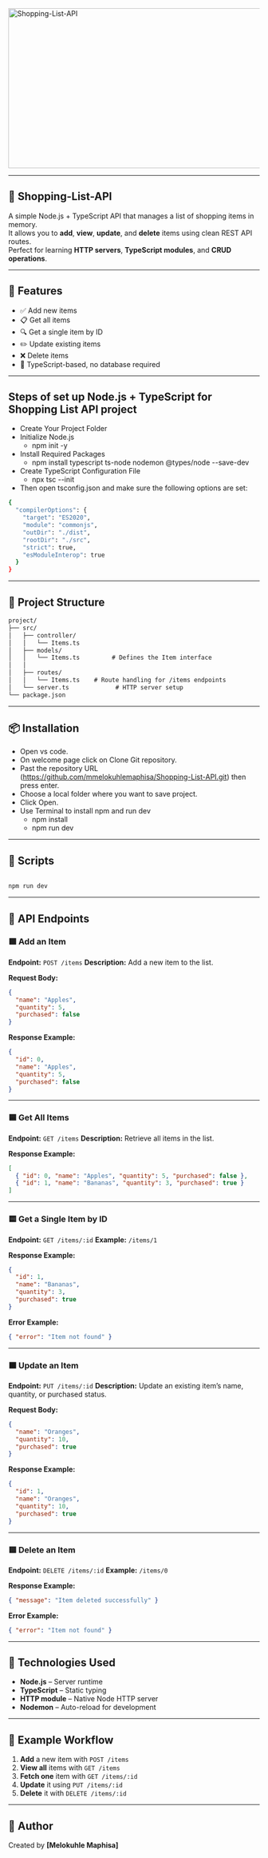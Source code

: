 <img src="https://socialify.git.ci/mmelokuhlemaphisa/Shopping-List-API/image?language=1&owner=1&name=1&stargazers=1&theme=Light" alt="Shopping-List-API" width="640" height="320" />

---
## 🧾 Shopping-List-API

A simple Node.js + TypeScript API that manages a list of shopping items in memory.  
It allows you to **add**, **view**, **update**, and **delete** items using clean REST API routes.  
Perfect for learning **HTTP servers**, **TypeScript modules**, and **CRUD operations**.

---

## 🚀 Features

- ✅ Add new items  
- 📋 Get all items  
- 🔍 Get a single item by ID  
- ✏️ Update existing items  
- ❌ Delete items  
- 🧠 TypeScript-based, no database required  

---
## Steps of  set up  Node.js + TypeScript for Shopping List API project

* Create Your Project Folder
* Initialize Node.js 
     * npm init -y
* Install Required Packages 
     * npm install typescript ts-node nodemon @types/node --save-dev
* Create TypeScript Configuration File
     * npx tsc --init
* Then open tsconfig.json and make sure the following options are set:
  
```bash
{
  "compilerOptions": {
    "target": "ES2020",
    "module": "commonjs",
    "outDir": "./dist",
    "rootDir": "./src",
    "strict": true,
    "esModuleInterop": true
  }
}

```
---

## 🧩 Project Structure

```md
project/
├── src/
│   ├── controller/
│   │   └── Items.ts        
│   ├── models/
│   │   └── Items.ts         # Defines the Item interface
│   │     
│   ├── routes/
│   │   └── Items.ts    # Route handling for /items endpoints
│   └── server.ts             # HTTP server setup
└── package.json

````

---

## 📦 Installation

* Open vs code.
* On welcome page click on Clone Git repository.
* Past the repository URL (https://github.com/mmelokuhlemaphisa/Shopping-List-API.git) then press enter.
* Choose a local folder where you want to save project.
* Click Open.
* Use Terminal to install npm and run dev
   * npm install
   * npm run dev


---

## 🧠 Scripts

```bash

npm run dev

```

---

## 🧪 API Endpoints

### 🟩 Add an Item

**Endpoint:** `POST /items`
**Description:** Add a new item to the list.

**Request Body:**

```json
{
  "name": "Apples",
  "quantity": 5,
  "purchased": false
}
```

**Response Example:**

```json
{
  "id": 0,
  "name": "Apples",
  "quantity": 5,
  "purchased": false
}
```

---

### 🟦 Get All Items

**Endpoint:** `GET /items`
**Description:** Retrieve all items in the list.

**Response Example:**

```json
[
  { "id": 0, "name": "Apples", "quantity": 5, "purchased": false },
  { "id": 1, "name": "Bananas", "quantity": 3, "purchased": true }
]
```

---

### 🟨 Get a Single Item by ID

**Endpoint:** `GET /items/:id`
**Example:** `/items/1`

**Response Example:**

```json
{
  "id": 1,
  "name": "Bananas",
  "quantity": 3,
  "purchased": true
}
```

**Error Example:**

```json
{ "error": "Item not found" }
```

---

### 🟧 Update an Item

**Endpoint:** `PUT /items/:id`
**Description:** Update an existing item’s name, quantity, or purchased status.

**Request Body:**

```json
{
  "name": "Oranges",
  "quantity": 10,
  "purchased": true
}
```

**Response Example:**

```json
{
  "id": 1,
  "name": "Oranges",
  "quantity": 10,
  "purchased": true
}
```

---

### 🟥 Delete an Item

**Endpoint:** `DELETE /items/:id`
**Example:** `/items/0`

**Response Example:**

```json
{ "message": "Item deleted successfully" }
```

**Error Example:**

```json
{ "error": "Item not found" }
```

---

## 🧰 Technologies Used

* **Node.js** – Server runtime
* **TypeScript** – Static typing
* **HTTP module** – Native Node HTTP server
* **Nodemon** – Auto-reload for development

---

## 🧠 Example Workflow

1. **Add** a new item with `POST /items`
2. **View all** items with `GET /items`
3. **Fetch one** item with `GET /items/:id`
4. **Update** it using `PUT /items/:id`
5. **Delete** it with `DELETE /items/:id`

---


## 💬 Author

Created by **[Melokuhle Maphisa]**


```

